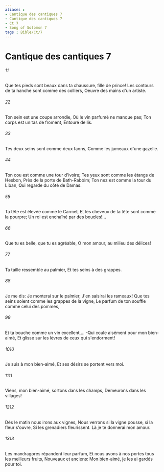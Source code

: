 ```yaml
---
aliases : 
- Cantique des cantiques 7
- Cantique des cantiques 7
- Ct 7
- Song of Solomon 7
tags : Bible/Ct/7
---
```


# Cantique des cantiques 7

###### 11
Que tes pieds sont beaux dans ta chaussure, fille de prince! Les contours de ta hanche sont comme des colliers, Oeuvre des mains d'un artiste.
###### 22
Ton sein est une coupe arrondie, Où le vin parfumé ne manque pas; Ton corps est un tas de froment, Entouré de lis.
###### 33
Tes deux seins sont comme deux faons, Comme les jumeaux d'une gazelle.
###### 44
Ton cou est comme une tour d'ivoire; Tes yeux sont comme les étangs de Hesbon, Près de la porte de Bath-Rabbim; Ton nez est comme la tour du Liban, Qui regarde du côté de Damas.
###### 55
Ta tête est élevée comme le Carmel, Et les cheveux de ta tête sont comme la pourpre; Un roi est enchaîné par des boucles!...
###### 66
Que tu es belle, que tu es agréable, O mon amour, au milieu des délices!
###### 77
Ta taille ressemble au palmier, Et tes seins à des grappes.
###### 88
Je me dis: Je monterai sur le palmier, J'en saisirai les rameaux! Que tes seins soient comme les grappes de la vigne, Le parfum de ton souffle comme celui des pommes,
###### 99
Et ta bouche comme un vin excellent,... -Qui coule aisément pour mon bien-aimé, Et glisse sur les lèvres de ceux qui s'endorment!
###### 1010
Je suis à mon bien-aimé, Et ses désirs se portent vers moi.
###### 1111
Viens, mon bien-aimé, sortons dans les champs, Demeurons dans les villages!
###### 1212
Dès le matin nous irons aux vignes, Nous verrons si la vigne pousse, si la fleur s'ouvre, Si les grenadiers fleurissent. Là je te donnerai mon amour.
###### 1313
Les mandragores répandent leur parfum, Et nous avons à nos portes tous les meilleurs fruits, Nouveaux et anciens: Mon bien-aimé, je les ai gardés pour toi.
